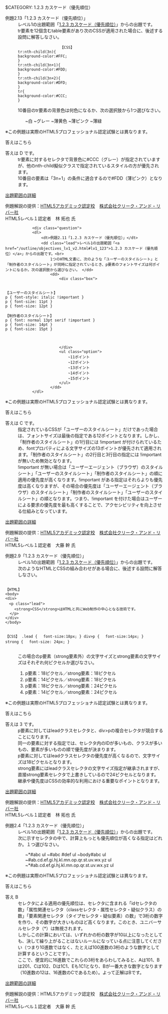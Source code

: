 $CATEGORY: 1.2.3 カスケード（優先順位）



        
  <div class="question">
          <dl>
            <dt>例題2.13「1.2.3 カスケード（優先順位）」</dt>
            <dd class="lead">レベル1の出題範囲「<a href="/outline/objectives_lv1_v2.html#lv1_123">1.2.3 カスケード（優先順位）</a>」からの出題です。<br>
            tr要素を12個含むtable要素があり次のCSSが適用された場合に、後述する設問に解答しなさい。</dd>
            <dd>
              <div class="box">
                <pre>
                <code>【CSS】
tr:nth-child(3n){
background-color:‪#‎FFC‬;
}
tr:nth-child(3n+1){
background-color:‪#‎FDD‬;
}
tr:nth-child(3n+2){
background-color:‪#‎DFD‬;
}
tr{
background-color:‪#‎CCC‬;
}</code>
</pre>
              </div>
            </dd>
            <dd>10番目のtr要素の背景色は何色になるか、次の選択肢から1つ選びなさい。</dd>
            <dd>
              <ul class="option">
                ~白
                ~グレー
                ~薄黄色
                ~薄ピンク
                ~薄緑
              </ul>
            </dd>
          </dl>
          <p class="notice">※この例題は実際のHTML5プロフェッショナル認定試験とは異なります。</p>
          <p class="answer_check"><span>答えはこちら</span></p>
					<div class="answer">
						<dl>
							<dt>答えは<span> D </span>です。</dt>
							<dd>
								tr要素に対するセレクタで背景色に#CCC（グレー）が指定されていますが、他のnth-child擬似クラスで指定されているスタイルの方が優先されます。<br>
								10番目の要素は「3n+1」の条件に適合するので#FDD（薄ピンク）となります。
							</dd>
						</dl>
						<p class="detail"><a href="/outline/objectives_lv1_v2.html#lv1_123">出題範囲の詳細</a></p>
					<div class="present">
						<p>例題解説の提供：<a href="/measures/learning.html">HTML5アカデミック認定校</a>　<a href="/measures/learning_03.html">株式会社クリーク・アンド・リバー社</a><br>HTML5レベル１認定者　林 拓也 氏</p>
					</div>
					</div>
        </div>
        
				<div class="question">
				<dl>
	                <dt>例題2.11「1.2.3 カスケード（優先順位）」</dt>
	                <dd class="lead">レベル1の出題範囲「<a href="/outline/objectives_lv1_v2.html#lv1_123">1.2.3 カスケード（優先順位）</a>」からの出題です。<br>
						1つのHTML文書に、次のような「ユーザーのスタイルシート」と「制作者のスタイルシート」が同時に指定されているとき、p要素のフォントサイズは何ポイントになるか。次の選択肢から選びなさい。 </dd>
						<dd>
							<div class="box">
<pre>
<code>
【ユーザーのスタイルシート】
p { font-style: italic !important }
p { font-size: 11pt }
p { font-size: 12pt }

【制作者のスタイルシート】
p { font: normal 13pt serif !important }
p { font-size: 14pt }
p { font-size: 15pt }

</code>
</pre>
							</div>
							<ul class="option">
								~11ポイント
								~12ポイント
								~13ポイント
								~14ポイント
								~15ポイント
							</ul>
						</dd>
				</dl>
  <p class="notice">※この例題は実際のHTML5プロフェッショナル認定試験とは異なります。</p>
    <p class="answer_check"><span>答えはこちら</span></p>
					<div class="answer">
						<dl>
							<dt>答えは<span> C  </span>です。</dt>
							<dd>
								指定されているCSSが「ユーザーのスタイルシート」だけであった場合は、フォントサイズは最後の指定である12ポイントとなります。しかし、「制作者のスタイルシート」の1行目には !important が付けられているため、fontプロパティによる文字サイズの13ポイントが優先されて適用されます。「制作者のスタイルシート」の2行目と3行目の指定には !important が無いため無効となります。<br>
								!important が無い場合は「ユーザーエージェント（ブラウザ）のスタイルシート」「ユーザーのスタイルシート」「制作者のスタイルシート」の順に適用の優先度が高くなります。!important がある指定はそれらよりも優先度は高くなりますが、その場合の優先度は「ユーザーエージェント（ブラウザ）のスタイルシート」「制作者のスタイルシート」「ユーザーのスタイルシート」の順となります。つまり、!important を付けた場合はユーザーによる要求の優先度を最も高くすることで、アクセシビリティを向上させる仕組みとなっています。
							</dd>
						</dl>
						<p class="detail"><a href="/outline/objectives_lv1_v2.html#lv1_123">出題範囲の詳細</a></p>
					<div class="present">
						<p>例題解説の提供：<a href="/measures/learning.html">HTML5アカデミック認定校</a>　<a href="/measures/learning_03.html">株式会社クリーク・アンド・リバー社</a><br>HTML5レベル１認定者　大藤 幹 氏</p>
					</div>
					</div>
</div>
<div class="question">
<dl>
                <dt>例題2.9「1.2.3 カスケード（優先順位）」</dt>
                <dd class="lead">レベル1の出題範囲「<a href="/outline/objectives_lv1_v2.html#lv1_123">1.2.3 カスケード（優先順位）</a>」からの出題です。<br>
次のようなHTMLとCSSの組み合わせがある場合に、後述する設問に解答しなさい。</dd>
<div class="box">
<pre>
<code>
【HTML】
&lt;body&gt;
&lt;div&gt;
　&lt;p class="lead"&gt;
	&lt;strong&gt;CSS&lt;/strong&gt;はHTMLと共にWeb制作の中心となる技術です。
  &lt;/p&gt;
&lt;/div&gt;
&lt;/body&gt;

【CSS】
.lead {
　font-size:18px;
}
div>p {
　font-size:14px;
}
strong {
　font-size: 24px;
}
</code>
</pre>
</div>
<dd>この場合のp要素（strong要素外）の文字サイズとstrong要素の文字サイズはそれぞれ何ピクセルか選びなさい。</dd>
<dd>
  <ul>
	<li style="list-style-type: decimal;">p要素：18ピクセル／strong要素：18ピクセル
	<li style="list-style-type: decimal;">p要素：14ピクセル／strong要素：18ピクセル
	<li style="list-style-type: decimal;">p要素：18ピクセル／strong要素：24ピクセル
	<li style="list-style-type: decimal;">p要素：14ピクセル／strong要素：24ピクセル
  </ul>
</dd>
</dl>
  <p class="notice">※この例題は実際のHTML5プロフェッショナル認定試験とは異なります。</p>
    <p class="answer_check"><span>答えはこちら</span></p>
<div class="answer">
              <dl>
                <dt>答えは<span> 3 </span>です。</dt>
                <dd>p要素に対してはleadクラスセレクタと、div>pの複合セレクタが競合することになります。<br>
				同一の要素に対する指定では、セレクタ内のIDが多いもの、クラスが多いもの、要素が多いものの順で優先度が決まります。<br>
				p要素に対してはleadクラスセレクタの優先度が高くなるので、文字サイズは18ピクセルとなります。<br>
				strong要素にはleadクラスセレクタの文字サイズ指定が継承されますが、直接strong要素セレクタで上書きしているので24ピクセルとなります。<br>
				継承や優先度はCSSの効率的な利用における重要なポイントとなります。</dd>
                </dl>
  <p class="detail"><a href="/outline/objectives_lv1_v2.html#lv1_123">出題範囲の詳細</a></p>
  <div class="present">
						<p>例題解説の提供：<a href="/measures/learning.html">HTML5アカデミック認定校</a>　<a href="/measures/learning_03.html">株式会社クリーク・アンド・リバー社</a><br>HTML5レベル１認定者　林 拓也 氏</p>
  </div>
</div>
</div>
<div class="question">
<dl>
<dt id="lv1_2_4">例題2.4「1.2.3 カスケード（優先順位）」</dt>
<dd>
レベル1の出題範囲「<a href="/outline/objectives_lv1_v2.html#lv1_123">1.2.3 カスケード（優先順位）</a>」からの出題です。<br>
次に示すセレクタの中で、計算上もっとも優先順位が高くなる指定はどれか。１つ選びなさい。
</dd>
<dd>
<ul class="option">
	~*#abc ul
	~#abc #def ul
	~body#abc ul
	~#ab.cd.ef.gi.hj.kl.mn.op.qr.st.uv.wx.yz ul
	~*#ab.cd.ef.gi.hj.kl.mn.op.qr.st.uv.wx.yz ul
</ul>
</dd>
</dl>
  <p class="notice">※この例題は実際のHTML5プロフェッショナル認定試験とは異なります。</p>
    <p class="answer_check"><span>答えはこちら</span></p>
<div class="answer">
  <dl>
    <dt>答え<span> B</span></dt>
    <dd>セレクタによる適用の優先順位は、セレクタに含まれる「idセレクタの数」「属性関連セレクタ（classセレクタ・属性セレクタ・疑似クラス）の数」「要素関連セレクタ（タイプセレクタ・疑似要素）の数」で3桁の数字を作り、その数字が大きいものほど高くなります。このとき、ユニバーサルセレクタ（*）は無視されます。</dd>
	<dd>しかしこの計算においては、いずれかの桁の数字が10以上になったとしても、決して繰り上がることはないルールになっている点に注意してください（つまり10進数ではなく、たとえば100進数の3桁のような数字として計算するということです）。</dd>
	<dd>ここで、便宜的に16進数でこれらの3桁をあらわしてみると、Aは101、Bは201、Cは102、Dは1C1、Eも1C1となり、Bが一番大きな数字となります（10進数の12は、16進数のCであるため）。よって正解はBです。</dd>
  </dl>
  <p class="detail"><a href="/outline/objectives_lv1_v2.html#lv1_123">出題範囲の詳細</a></p>
  <div class="present">
						<p>例題解説の提供：HTML5アカデミック認定校　<a href="/measures/learning_03.html">株式会社クリーク・アンド・リバー社</a><br>
     HTML5レベル１認定者　大藤 幹 氏</p>
  </div>
</div>
</div>
